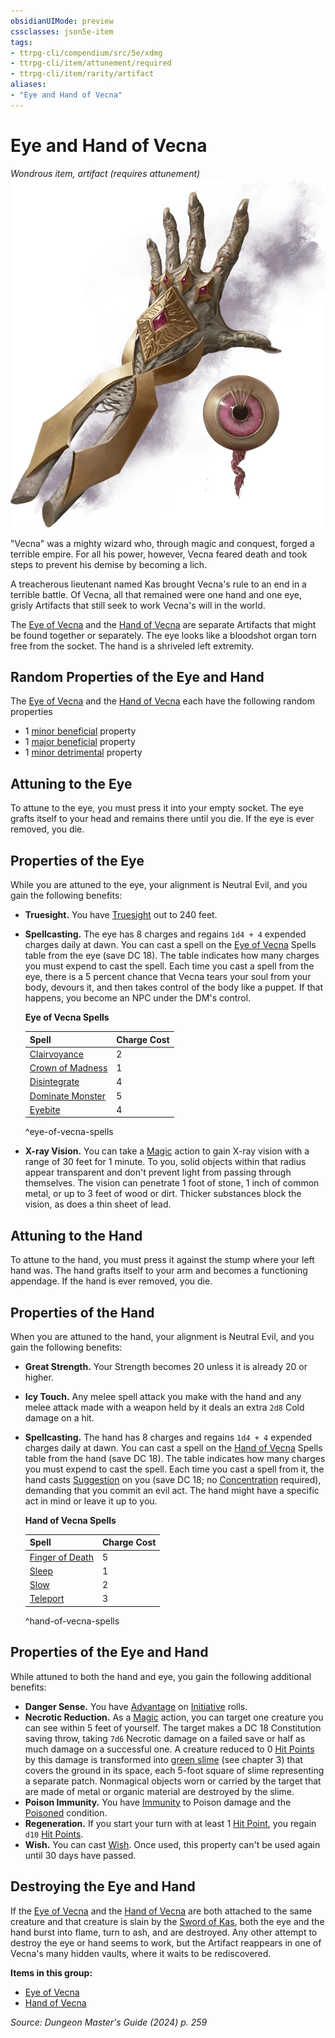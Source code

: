 ```yaml
---
obsidianUIMode: preview
cssclasses: json5e-item
tags:
- ttrpg-cli/compendium/src/5e/xdmg
- ttrpg-cli/item/attunement/required
- ttrpg-cli/item/rarity/artifact
aliases: 
- "Eye and Hand of Vecna"
---
```

# Eye and Hand of Vecna
*Wondrous item, artifact (requires attunement)*  
![](Інструменти%20ДМ/CLI/items/img/eye-and-hand-of-vecna.webp#right)


"Vecna" was a mighty wizard who, through magic and conquest, forged a terrible empire. For all his power, however, Vecna feared death and took steps to prevent his demise by becoming a lich.

A treacherous lieutenant named Kas brought Vecna's rule to an end in a terrible battle. Of Vecna, all that remained were one hand and one eye, grisly Artifacts that still seek to work Vecna's will in the world.

The [Eye of Vecna](Інструменти%20ДМ/CLI/items/eye-of-vecna-xdmg.md) and the [Hand of Vecna](Інструменти%20ДМ/CLI/items/hand-of-vecna-xdmg.md) are separate Artifacts that might be found together or separately. The eye looks like a bloodshot organ torn free from the socket. The hand is a shriveled left extremity.

## Random Properties of the Eye and Hand

The [Eye of Vecna](Інструменти%20ДМ/CLI/items/eye-of-vecna-xdmg.md) and the [Hand of Vecna](Інструменти%20ДМ/CLI/items/hand-of-vecna-xdmg.md) each have the following random properties

- 1 [minor beneficial](Інструменти%20ДМ/CLI/tables/artifact-properties-minor-beneficial-properties-xdmg.md) property  
- 1 [major beneficial](Інструменти%20ДМ/CLI/tables/artifact-properties-major-beneficial-properties-xdmg.md) property  
- 1 [minor detrimental](Інструменти%20ДМ/CLI/tables/artifact-properties-minor-detrimental-properties-xdmg.md) property  

## Attuning to the Eye

To attune to the eye, you must press it into your empty socket. The eye grafts itself to your head and remains there until you die. If the eye is ever removed, you die.

## Properties of the Eye

While you are attuned to the eye, your alignment is Neutral Evil, and you gain the following benefits:

- **Truesight.** You have [Truesight](Інструменти%20ДМ/CLI/rules/senses.md#Truesight) out to 240 feet.  
- **Spellcasting.** The eye has 8 charges and regains `1d4 + 4` expended charges daily at dawn. You can cast a spell on the [Eye of Vecna](Інструменти%20ДМ/CLI/items/eye-of-vecna-xdmg.md) Spells table from the eye (save DC 18). The table indicates how many charges you must expend to cast the spell. Each time you cast a spell from the eye, there is a 5 percent chance that Vecna tears your soul from your body, devours it, and then takes control of the body like a puppet. If that happens, you become an NPC under the DM's control.  

    **Eye of Vecna Spells**  

    | Spell | Charge Cost |  
    |-------|-------------|  
    | [Clairvoyance](Інструменти%20ДМ/CLI/spells/clairvoyance-xphb.md) | 2 |  
    | [Crown of Madness](Інструменти%20ДМ/CLI/spells/crown-of-madness-xphb.md) | 1 |  
    | [Disintegrate](Інструменти%20ДМ/CLI/spells/disintegrate-xphb.md) | 4 |  
    | [Dominate Monster](Інструменти%20ДМ/CLI/spells/dominate-monster-xphb.md) | 5 |  
    | [Eyebite](Інструменти%20ДМ/CLI/spells/eyebite-xphb.md) | 4 |  
    ^eye-of-vecna-spells  
- **X-ray Vision.** You can take a [Magic](Інструменти%20ДМ/CLI/rules/actions.md#Magic) action to gain X-ray vision with a range of 30 feet for 1 minute. To you, solid objects within that radius appear transparent and don't prevent light from passing through themselves. The vision can penetrate 1 foot of stone, 1 inch of common metal, or up to 3 feet of wood or dirt. Thicker substances block the vision, as does a thin sheet of lead.  

## Attuning to the Hand

To attune to the hand, you must press it against the stump where your left hand was. The hand grafts itself to your arm and becomes a functioning appendage. If the hand is ever removed, you die.

## Properties of the Hand

When you are attuned to the hand, your alignment is Neutral Evil, and you gain the following benefits:

- **Great Strength.** Your Strength becomes 20 unless it is already 20 or higher.  
- **Icy Touch.** Any melee spell attack you make with the hand and any melee attack made with a weapon held by it deals an extra `2d8` Cold damage on a hit.  
- **Spellcasting.** The hand has 8 charges and regains `1d4 + 4` expended charges daily at dawn. You can cast a spell on the [Hand of Vecna](Інструменти%20ДМ/CLI/items/hand-of-vecna-xdmg.md) Spells table from the hand (save DC 18). The table indicates how many charges you must expend to cast the spell. Each time you cast a spell from it, the hand casts [Suggestion](Інструменти%20ДМ/CLI/spells/suggestion-xphb.md) on you (save DC 18; no [Concentration](Інструменти%20ДМ/CLI/rules/conditions.md#Concentration) required), demanding that you commit an evil act. The hand might have a specific act in mind or leave it up to you.  

    **Hand of Vecna Spells**  

    | Spell | Charge Cost |  
    |-------|-------------|  
    | [Finger of Death](Інструменти%20ДМ/CLI/spells/finger-of-death-xphb.md) | 5 |  
    | [Sleep](Інструменти%20ДМ/CLI/spells/sleep-xphb.md) | 1 |  
    | [Slow](Інструменти%20ДМ/CLI/spells/slow-xphb.md) | 2 |  
    | [Teleport](Інструменти%20ДМ/CLI/spells/teleport-xphb.md) | 3 |  
    ^hand-of-vecna-spells  

## Properties of the Eye and Hand

While attuned to both the hand and eye, you gain the following additional benefits:

- **Danger Sense.** You have [Advantage](Інструменти%20ДМ/CLI/rules/variant-rules/advantage-xphb.md) on [Initiative](Інструменти%20ДМ/CLI/rules/variant-rules/initiative-xphb.md) rolls.  
- **Necrotic Reduction.** As a [Magic](Інструменти%20ДМ/CLI/rules/actions.md#Magic) action, you can target one creature you can see within 5 feet of yourself. The target makes a DC 18 Constitution saving throw, taking `7d6` Necrotic damage on a failed save or half as much damage on a successful one. A creature reduced to 0 [Hit Points](Інструменти%20ДМ/CLI/rules/variant-rules/hit-points-xphb.md) by this damage is transformed into [green slime](Інструменти%20ДМ/CLI/traps-hazards/green-slime-xdmg.md) (see chapter 3) that covers the ground in its space, each 5-foot square of slime representing a separate patch. Nonmagical objects worn or carried by the target that are made of metal or organic material are destroyed by the slime.  
- **Poison Immunity.** You have [Immunity](Інструменти%20ДМ/CLI/rules/variant-rules/immunity-xphb.md) to Poison damage and the [Poisoned](Інструменти%20ДМ/CLI/rules/conditions.md#Poisoned) condition.  
- **Regeneration.** If you start your turn with at least 1 [Hit Point](Інструменти%20ДМ/CLI/rules/variant-rules/hit-points-xphb.md), you regain `d10` [Hit Points](Інструменти%20ДМ/CLI/rules/variant-rules/hit-points-xphb.md).  
- **Wish.** You can cast [Wish](Інструменти%20ДМ/CLI/spells/wish-xphb.md). Once used, this property can't be used again until 30 days have passed.  

## Destroying the Eye and Hand

If the [Eye of Vecna](Інструменти%20ДМ/CLI/items/eye-of-vecna-xdmg.md) and the [Hand of Vecna](Інструменти%20ДМ/CLI/items/hand-of-vecna-xdmg.md) are both attached to the same creature and that creature is slain by the [Sword of Kas](Інструменти%20ДМ/CLI/items/sword-of-kas-xdmg.md), both the eye and the hand burst into flame, turn to ash, and are destroyed. Any other attempt to destroy the eye or hand seems to work, but the Artifact reappears in one of Vecna's many hidden vaults, where it waits to be rediscovered.

**Items in this group:**

- [Eye of Vecna](Інструменти%20ДМ/CLI/items/eye-of-vecna-xdmg.md)
- [Hand of Vecna](Інструменти%20ДМ/CLI/items/hand-of-vecna-xdmg.md)

*Source: Dungeon Master's Guide (2024) p. 259*